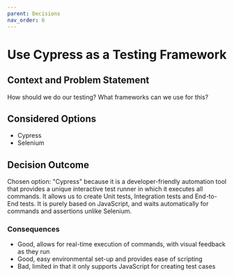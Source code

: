 ```yaml
---
parent: Decisions
nav_order: 6
---
```

# Use Cypress as a Testing Framework

## Context and Problem Statement

How should we do our testing?
What frameworks can we use for this?

## Considered Options

* Cypress
* Selenium

## Decision Outcome

Chosen option: "Cypress" because it is a developer-friendly automation tool that provides a unique interactive test runner in which it executes all commands. It allows us to create Unit tests, Integration tests and End-to-End tests. It is purely based on JavaScript, and waits automatically for commands and assertions unlike Selenium.

### Consequences

* Good, allows for real-time execution of commands, with visual feedback as they run
* Good, easy environmental set-up and provides ease of scripting
* Bad, limited in that it only supports JavaScript for creating test cases
